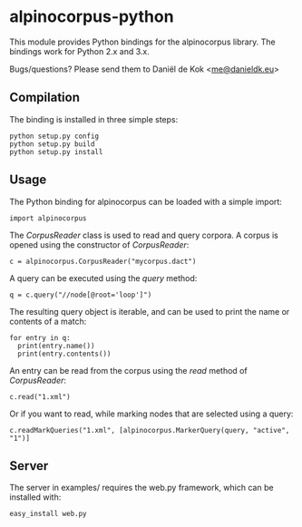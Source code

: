 # alpinocorpus-python

This module provides Python bindings for the alpinocorpus library. The
bindings work for Python 2.x and 3.x.

Bugs/questions? Please send them to Daniël de Kok &lt;me@danieldk.eu&gt;

## Compilation

The binding is installed in three simple steps:

~~~
python setup.py config
python setup.py build
python setup.py install
~~~

## Usage

The Python binding for alpinocorpus can be loaded with a simple import:

    import alpinocorpus

The *CorpusReader* class is used to read and query corpora. A corpus
is opened using the constructor of *CorpusReader*:

    c = alpinocorpus.CorpusReader("mycorpus.dact")

A query can be executed using the *query* method:

    q = c.query("//node[@root='loop']")

The resulting query object is iterable, and can be used to print the
name or contents of a match:

    for entry in q:
      print(entry.name())
      print(entry.contents())

An entry can be read from the corpus using the *read* method of
*CorpusReader*:

    c.read("1.xml")

Or if you want to read, while marking nodes that are selected using a
query:

    c.readMarkQueries("1.xml", [alpinocorpus.MarkerQuery(query, "active", "1")]

## Server

The server in examples/ requires the web.py framework, which can be
installed with:

~~~
easy_install web.py
~~~
